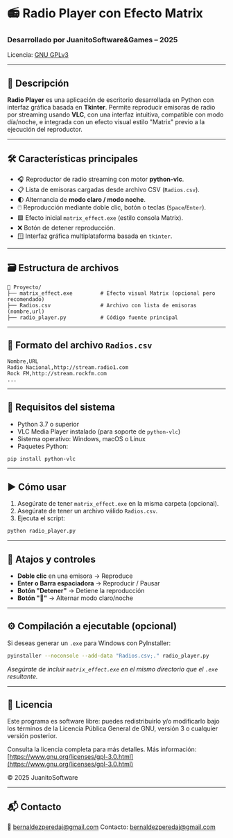 # 📻 Radio Player con Efecto Matrix

### Desarrollado por **JuanitoSoftware&Games** – 2025  
Licencia: [GNU GPLv3](https://www.gnu.org/licenses/gpl-3.0.html)

---

## 🧾 Descripción

**Radio Player** es una aplicación de escritorio desarrollada en Python con interfaz gráfica basada en **Tkinter**. Permite reproducir emisoras de radio por streaming usando **VLC**, con una interfaz intuitiva, compatible con modo día/noche, e integrada con un efecto visual estilo "Matrix" previo a la ejecución del reproductor.

---

## 🛠️ Características principales

- 🎧 Reproductor de radio streaming con motor **python-vlc**.
- 📋 Lista de emisoras cargadas desde archivo CSV (`Radios.csv`).
- 🌓 Alternancia de **modo claro / modo noche**.
- 🖱️ Reproducción mediante doble clic, botón o teclas (`Space`/`Enter`).
- 🟩 Efecto inicial `matrix_effect.exe` (estilo consola Matrix).
- ❌ Botón de detener reproducción.
- 🪟 Interfaz gráfica multiplataforma basada en `tkinter`.

---

## 🗃️ Estructura de archivos

```
📁 Proyecto/
├── matrix_effect.exe         # Efecto visual Matrix (opcional pero recomendado)
├── Radios.csv                # Archivo con lista de emisoras (nombre,url)
├── radio_player.py           # Código fuente principal
```

---

## 📝 Formato del archivo `Radios.csv`

```csv
Nombre,URL
Radio Nacional,http://stream.radio1.com
Rock FM,http://stream.rockfm.com
...
```

---

## 🚀 Requisitos del sistema

- Python 3.7 o superior  
- VLC Media Player instalado (para soporte de `python-vlc`)  
- Sistema operativo: Windows, macOS o Linux  
- Paquetes Python:

```bash
pip install python-vlc
```

---

## ▶️ Cómo usar

1. Asegúrate de tener `matrix_effect.exe` en la misma carpeta (opcional).
2. Asegúrate de tener un archivo válido `Radios.csv`.
3. Ejecuta el script:

```bash
python radio_player.py
```

---

## 🔧 Atajos y controles

- **Doble clic** en una emisora → Reproduce
- **Enter o Barra espaciadora** → Reproducir / Pausar
- **Botón "Detener"** → Detiene la reproducción
- **Botón "🌙"** → Alternar modo claro/noche

---

## ⚙️ Compilación a ejecutable (opcional)

Si deseas generar un `.exe` para Windows con PyInstaller:

```bash
pyinstaller --noconsole --add-data "Radios.csv;." radio_player.py
```

_Asegúrate de incluir `matrix_effect.exe` en el mismo directorio que el `.exe` resultante._

---

## 📃 Licencia

Este programa es software libre: puedes redistribuirlo y/o modificarlo bajo los términos de la Licencia Pública General de GNU, versión 3 o cualquier versión posterior.

Consulta la licencia completa para más detalles.
Más información: [https://www.gnu.org/licenses/gpl-3.0.html](https://www.gnu.org/licenses/gpl-3.0.html)

© 2025 JuanitoSoftware

---

## 📬 Contacto

📧 bernaldezperedaj@gmail.com
Contacto: bernaldezperedaj@gmail.com
